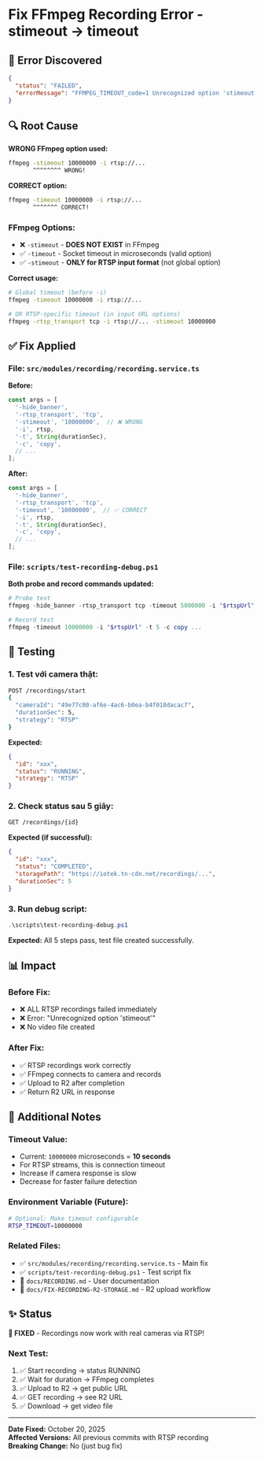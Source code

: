 # Fix FFmpeg Recording Error - stimeout → timeout

## 🐛 Error Discovered

```json
{
  "status": "FAILED",
  "errorMessage": "FFMPEG_TIMEOUT_code=1 Unrecognized option 'stimeout'. Error splitting the argument list: Option not found"
}
```

## 🔍 Root Cause

**WRONG FFmpeg option used:**
```bash
ffmpeg -stimeout 10000000 -i rtsp://...
       ^^^^^^^^ WRONG!
```

**CORRECT option:**
```bash
ffmpeg -timeout 10000000 -i rtsp://...
       ^^^^^^^ CORRECT!
```

### FFmpeg Options:

- ❌ `-stimeout` - **DOES NOT EXIST** in FFmpeg
- ✅ `-timeout` - Socket timeout in microseconds (valid option)
- ✅ `-stimeout` - **ONLY for RTSP input format** (not global option)

**Correct usage:**
```bash
# Global timeout (before -i)
ffmpeg -timeout 10000000 -i rtsp://...

# OR RTSP-specific timeout (in input URL options)
ffmpeg -rtsp_transport tcp -i rtsp://... -stimeout 10000000
```

## ✅ Fix Applied

### File: `src/modules/recording/recording.service.ts`

**Before:**
```typescript
const args = [
  '-hide_banner',
  '-rtsp_transport', 'tcp',
  '-stimeout', '10000000',  // ❌ WRONG
  '-i', rtsp,
  '-t', String(durationSec),
  '-c', 'copy',
  // ...
];
```

**After:**
```typescript
const args = [
  '-hide_banner',
  '-rtsp_transport', 'tcp',
  '-timeout', '10000000',  // ✅ CORRECT
  '-i', rtsp,
  '-t', String(durationSec),
  '-c', 'copy',
  // ...
];
```

### File: `scripts/test-recording-debug.ps1`

**Both probe and record commands updated:**

```powershell
# Probe test
ffmpeg -hide_banner -rtsp_transport tcp -timeout 5000000 -i "$rtspUrl" ...

# Record test
ffmpeg -timeout 10000000 -i "$rtspUrl" -t 5 -c copy ...
```

## 🧪 Testing

### 1. Test với camera thật:

```bash
POST /recordings/start
{
  "cameraId": "49e77c80-af6e-4ac6-b0ea-b4f018dacac7",
  "durationSec": 5,
  "strategy": "RTSP"
}
```

**Expected:**
```json
{
  "id": "xxx",
  "status": "RUNNING",
  "strategy": "RTSP"
}
```

### 2. Check status sau 5 giây:

```bash
GET /recordings/{id}
```

**Expected (if successful):**
```json
{
  "id": "xxx",
  "status": "COMPLETED",
  "storagePath": "https://iotek.tn-cdn.net/recordings/...",
  "durationSec": 5
}
```

### 3. Run debug script:

```powershell
.\scripts\test-recording-debug.ps1
```

**Expected:** All 5 steps pass, test file created successfully.

## 📊 Impact

### Before Fix:
- ❌ ALL RTSP recordings failed immediately
- ❌ Error: "Unrecognized option 'stimeout'"
- ❌ No video file created

### After Fix:
- ✅ RTSP recordings work correctly
- ✅ FFmpeg connects to camera and records
- ✅ Upload to R2 after completion
- ✅ Return R2 URL in response

## 🔧 Additional Notes

### Timeout Value:
- Current: `10000000` microseconds = **10 seconds**
- For RTSP streams, this is connection timeout
- Increase if camera response is slow
- Decrease for faster failure detection

### Environment Variable (Future):
```bash
# Optional: Make timeout configurable
RTSP_TIMEOUT=10000000
```

### Related Files:
- ✅ `src/modules/recording/recording.service.ts` - Main fix
- ✅ `scripts/test-recording-debug.ps1` - Test script fix
- 📝 `docs/RECORDING.md` - User documentation
- 📝 `docs/FIX-RECORDING-R2-STORAGE.md` - R2 upload workflow

## ✨ Status

**🎯 FIXED** - Recordings now work with real cameras via RTSP!

### Next Test:
1. ✅ Start recording → status RUNNING
2. ✅ Wait for duration → FFmpeg completes
3. ✅ Upload to R2 → get public URL
4. ✅ GET recording → see R2 URL
5. ✅ Download → get video file

---

**Date Fixed:** October 20, 2025  
**Affected Versions:** All previous commits with RTSP recording  
**Breaking Change:** No (just bug fix)
